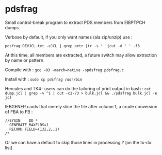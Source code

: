 # pdsfrag
Small control-break program to extract PDS members from EIBPTPCH dumps.

Verbose by default, if you only want names (ala zip/unzip) use :

```pdsfrag DEVJCL.txt -eJCL | grep extr |tr -s ' '|cut -d ' ' -f3```

At this time, all members are extracted, a future switch may allow extraction by name or pattern.

Compile with : ```gcc -O3 -march=native -opdsfrag pdsfrag.c```

Install with : ```sudo cp pdsfrag /usr/bin```

Hercules and TK4- users can do the tailoring of print output in bash :
```cat dump.jcl | grep -v ^1 | cut -c2-73 > bulk.jcl && ./pdsfrag bulk.jcl -e jcl ```

IEBGENER cards that merely slice the file after column 1, a crude conversion of FBA to FB :

```
//SYSIN    DD *
  GENERATE MAXFLDS=1
  RECORD FIELD=(132,2,,1)
/*
```

Or we can have a default to skip those lines in processing ?  (on the to-do list).
